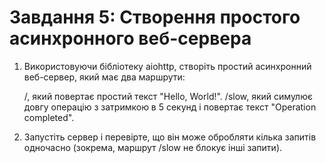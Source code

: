 # Завдання 5: Створення простого асинхронного веб-сервера

1. Використовуючи бібліотеку aiohttp, створіть простий асинхронний веб-сервер, який має два маршрути:

   /, який повертає простий текст "Hello, World!".
   /slow, який симулює довгу операцію з затримкою в 5 секунд і повертає текст "Operation completed".

3. Запустіть сервер і перевірте, що він може обробляти кілька запитів одночасно (зокрема, маршрут /slow не блокує інші запити).
